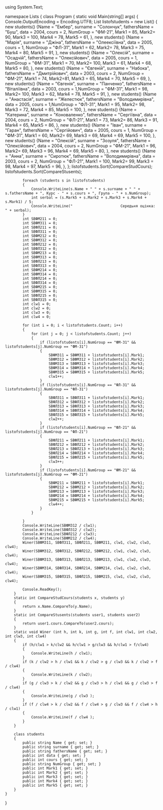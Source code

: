 using System.Text;

namespace Lists
{
    class Program
    {
        static void Main(string[] args)
        {
            Console.OutputEncoding = Encoding.UTF8;
            List<students> listofstudents = new List<students>()
            {
                new students() {Name = "Ембер", surname = "Солончук", fathersName = "Буш", data = 2004, cours = 2, NumGroup = "ФМ-21", Mark1 = 85, Mark2= 90, Mark3 = 100, Mark4 = 78, Mark5 = 61, },
                new students() {Name = "Марія", surname = "Джіна", fathersName = "Олеексіївна", data = 2005, cours = 1, NumGroup = "ФЛ-31", Mark1 = 62, Mark2= 78, Mark3 = 75, Mark4 = 80, Mark5 = 91, },
                new students() {Name = "Олексій", surname = "Осадчій", fathersName = "Олексійович", data = 2005, cours = 1, NumGroup = "ФМ-31", Mark1 = 70, Mark2= 100, Mark3 = 61, Mark4 = 68, Mark5 = 80, },
                new students() {Name = "Євгеній", surname = "Набока", fathersName = "Дмитрійович", data = 2003, cours = 2, NumGroup = "ФМ-21",  Mark1 = 74, Mark2=81, Mark3 = 65, Mark4 = 70, Mark5 = 69, },
                new students() {Name = "Євгенія", surname = "Панченко", fathersName = "Віталіївна", data = 2003, cours = 1,NumGroup = "ФМ-31", Mark1 = 98, Mark2= 100, Mark3 = 62, Mark4 = 78, Mark5 = 91, },
                new students() {Name = "Анастасія", surname = "Желестюк", fathersName = "Володимирівна", data = 2005, cours = 1,NumGroup = "ФЛ-31", Mark1 = 95, Mark2= 98, Mark3 = 72, Mark4 = 85, Mark5 = 100, },
                new students() {Name = "Катерина", surname = "Коноваленко", fathersName = "Сергіївна", data = 2004, cours = 2, NumGroup = "ФЛ-21", Mark1 = 73, Mark2= 86, Mark3 = 91, Mark4 = 65, Mark5 = 86, },
                new students() {Name = "Іван", surname = "Гаран", fathersName = "Сергійович", data = 2005, cours = 1, NumGroup = "ФМ-31", Mark1 = 60, Mark2= 69, Mark3 = 69, Mark4 = 69, Mark5 = 100, },
                new students() {Name = "Олексій", surname = "Зозуля", fathersName = "Олексійович", data = 2004, cours = 2, NumGroup = "ФМ-21", Mark1 = 96, Mark2= 69, Mark3 = 96, Mark4 = 69, Mark5 = 80, },
                new students() {Name = "Анна", surname = "Сиротюк", fathersName = "Володимирівна", data = 2003, cours = 2, NumGroup = "ФЛ-21", Mark1 = 100, Mark2= 99, Mark3 = 98, Mark4 = 97, Mark5 = 96, },
            };
            listofstudents.Sort(CompareStudCours);
            listofstudents.Sort(CompareStusents);
            

            foreach (students s in listofstudents)
            {
                Console.WriteLine(s.Name + " " + s.surname + " " + s.fathersName + ", Курс - " + s.cours + ", Група - " + s.NumGroup);
                int serbal = (s.Mark5 + s.Mark2 + s.Mark3 + s.Mark4 + s.Mark1) / 5;
                Console.WriteLine("                      Середьня оцінка: " + serbal);
            }
            int SBФМ211 = 0;
            int SBФМ311 = 0;
            int SBФЛ211 = 0;
            int SBФЛ311 = 0;
            int SBФМ212 = 0;
            int SBФМ312 = 0;
            int SBФЛ212 = 0;
            int SBФЛ312 = 0;
            int SBФМ213 = 0;
            int SBФМ313 = 0;
            int SBФЛ213 = 0;
            int SBФЛ313 = 0;
            int SBФМ214 = 0;
            int SBФМ314 = 0;
            int SBФЛ214 = 0;
            int SBФЛ314 = 0;
            int SBФМ215 = 0;
            int SBФМ315 = 0;
            int SBФЛ215 = 0;
            int SBФЛ315 = 0;
            int clw1 = 0;
            int clw2 = 0;
            int clw3 = 0;
            int clw4 = 0;

            for (int i = 0; i < listofstudents.Count; i++)
            {
                for (int j = 0; j < listofstudents.Count; j++)
                {
                    if (listofstudents[i].NumGroup == "ФМ-31" && listofstudents[j].NumGroup == "ФМ-31")
                    {
                        SBФМ311 = SBФМ311 + listofstudents[i].Mark1;
                        SBФМ312 = SBФМ312 + listofstudents[i].Mark2;
                        SBФМ313 = SBФМ313 + listofstudents[i].Mark3;
                        SBФМ314 = SBФМ314 + listofstudents[i].Mark4;
                        SBФМ315 = SBФМ315 + listofstudents[i].Mark5;
                        clw1++;
                    }
                    if (listofstudents[i].NumGroup == "ФЛ-31" && listofstudents[j].NumGroup == "ФЛ-31")
                    {
                        SBФЛ311 = SBФЛ311 + listofstudents[i].Mark1;
                        SBФЛ312 = SBФЛ312 + listofstudents[i].Mark2;
                        SBФЛ313 = SBФЛ313 + listofstudents[i].Mark3;
                        SBФЛ314 = SBФЛ314 + listofstudents[i].Mark4;
                        SBФЛ315 = SBФЛ315 + listofstudents[i].Mark5;
                        clw2++;
                    }
                    if (listofstudents[i].NumGroup == "ФЛ-21" && listofstudents[j].NumGroup == "ФЛ-21")
                    {
                        SBФЛ211 = SBФЛ211 + listofstudents[i].Mark1;
                        SBФЛ212 = SBФЛ212 + listofstudents[i].Mark2;
                        SBФЛ213 = SBФЛ213 + listofstudents[i].Mark3;
                        SBФЛ214 = SBФЛ214 + listofstudents[i].Mark4;
                        SBФЛ215 = SBФЛ215 + listofstudents[i].Mark5;
                        clw3++;
                    }
                    if (listofstudents[i].NumGroup == "ФМ-21" && listofstudents[j].NumGroup == "ФМ-21")
                    {
                        SBФМ211 = SBФМ211 + listofstudents[i].Mark1;
                        SBФМ212 = SBФМ212 + listofstudents[i].Mark2;
                        SBФМ213 = SBФМ213 + listofstudents[i].Mark3;
                        SBФМ214 = SBФМ214 + listofstudents[i].Mark4;
                        SBФМ215 = SBФМ215 + listofstudents[i].Mark5;
                        clw4++;
                    }
                }

            }
            Console.WriteLine(SBФМ312 / clw1);
            Console.WriteLine(SBФЛ312 / clw2);
            Console.WriteLine(SBФЛ212 / clw3);
            Console.WriteLine(SBФМ212 / clw4);
            Winer(SBФМ311, SBФЛ311, SBФЛ211, SBФМ211, clw1, clw2, clw3, clw4);
            Winer(SBФМ312, SBФЛ312, SBФЛ212, SBФМ212, clw1, clw2, clw3, clw4);
            Winer(SBФМ313, SBФЛ313, SBФЛ213, SBФМ213, clw1, clw2, clw3, clw4);
            Winer(SBФМ314, SBФЛ314, SBФЛ214, SBФМ214, clw1, clw2, clw3, clw4);
            Winer(SBФМ315, SBФЛ315, SBФЛ215, SBФМ215, clw1, clw2, clw3, clw4);

            Console.ReadKey();
        }
        static int CompareStudCours(students x, students y)
        {
            return x.Name.CompareTo(y.Name);
        }
        static int CompareStusents(students user1, students user2)
        {
            return user1.cours.CompareTo(user2.cours);
        }
        static void Winer (int h, int k, int g, int f, int clw1, int clw2, int clw3, int clw4)
        {
            if (h/clw1 > k/clw2 && h/clw1 > g/clw3 && h/clw1 > f/clw4) 
            {
                Console.WriteLine(h / clw1);
            }
            if (k / clw2 > h / clw1 && k / clw2 > g / clw3 && k / clw2 > f / clw4)
            {
                Console.WriteLine(k / clw2);
            }
            if (g / clw3 > k / clw2 && g / clw3 > h / clw1 && g / clw3 > f / clw4)
            {
                Console.WriteLine(g / clw3 );
            }
            if (f / clw4 > k / clw2 && f / clw4 > g / clw3 && f / clw4 > h / clw1)
            {
                Console.WriteLine(f / clw4 );
            }
        }

        class students
        {
            public string Name { get; set; }
            public string surname { get; set; }
            public string fathersName { get; set; }
            public int data { get; set; }
            public int cours { get; set; }
            public string NumGroup { get; set; }
            public int Mark1 { get; set; }
            public int Mark2 { get; set; }
            public int Mark3 { get; set; }
            public int Mark4 { get; set; }
            public int Mark5 { get; set; }
        }
    }

}
